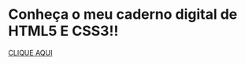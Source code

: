 
<html lang="pt-br">
<head>
    <meta charset="UTF-8">
    <meta http-equiv="X-UA-Compatible" content="IE=edge">
    <meta name="viewport" content="width=device-width, initial-scale=1.0">
    <title>Document</title>
</head>
<body>
    <h1>Conheça o meu caderno digital de HTML5 E CSS3!!</h1>
    <a href="https://gabriel-rezende-r.github.io/02.html.e.css/index.html">CLIQUE AQUI  </a>

    

    
    
</body>
</html>
 
